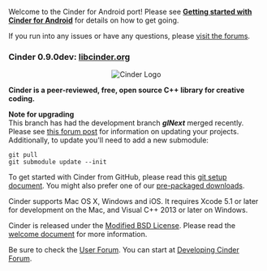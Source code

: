Welcome to the Cinder for Android port! Please see **[Getting started with Cinder for Android](https://github.com/chaoticbob/Cinder/wiki)** for details on how to get going.

If you run into any issues or have any questions, please [visit the forums](https://forum.libcinder.org).

### Cinder 0.9.0dev: [libcinder.org](http://libcinder.org)

<p align="center">
  <img src="http://libcinder.org/images/logo.png" alt="Cinder Logo"/>
</p>

**Cinder is a peer-reviewed, free, open source C++ library for creative coding.**

**Note for upgrading**<br />
This branch has had the development branch ***glNext*** merged recently. Please see [this forum post](https://forum.libcinder.org/#Topic/23286000002367073) for information on updating your projects.
Additionally, to update you'll need to add a new submodule:<br />
```
git pull
git submodule update --init
```


To get started with Cinder from GitHub, please read this [git setup document](http://libcinder.org/docs/welcome/GitSetup.html). You might also prefer one of our [pre-packaged downloads](http://libcinder.org/download/).

Cinder supports Mac OS X, Windows and iOS. It requires Xcode 5.1 or later for development on the Mac, and Visual C++ 2013 or later on Windows.

Cinder is released under the [Modified BSD License](docs/COPYING). Please read the [welcome document](http://libcinder.org/docs/dev/) for more information.

Be sure to check the [User Forum](http://forum.libcinder.org/#AllForums). You can start at [Developing Cinder Forum](http://forum.libcinder.org/#Forum/developing-cinder).
